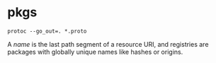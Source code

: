 # pkgs

```
protoc --go_out=. *.proto
```

A _name_ is the last path segment of a resource URI, and registries are packages with globally unique names like hashes or origins.
